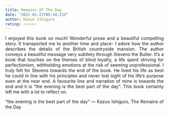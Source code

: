 ```yaml
---
title: Remains Of The Day
date: "2021-01-21T05:34:21Z"
author: Kazuo Ishiguro
rating: ⭐⭐⭐⭐⭐
---
```


<style>
body {
text-align: justify}
</style>

I enjoyed this book so much! Wonderful prose and a beautiful compelling story. It transported me to another time and place- I adore how the author describes the details of the British countryside mansion. The author conveys a beautiful message very subtlety through Stevens the Butler. It’s a book that touches on the themes of blind loyalty, a life spent striving for perfectionism, withholding emotions at the risk of seeming unprofessional. I truly felt for Stevens towards the end of the book. He lived his life as best he could in line with his principles and never lost sight of his life’s purpose even at the near end. A favourite line and narration of mine is towards the end and it is “the evening is the best part of the day”. This book certainly left me with a lot to reflect on.

“the evening is the best part of the day”
― Kazuo Ishiguro, The Remains of the Day